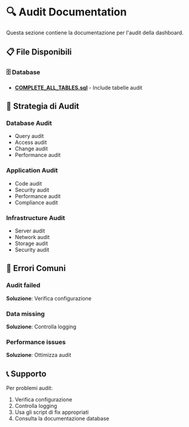 # 🔍 Audit Documentation

Questa sezione contiene la documentazione per l'audit della dashboard.

## 📋 File Disponibili

### 🗄️ Database
- **[COMPLETE_ALL_TABLES.sql](../database/COMPLETE_ALL_TABLES.sql)** - Include tabelle audit

## 🎯 Strategia di Audit

### Database Audit
- Query audit
- Access audit
- Change audit
- Performance audit

### Application Audit
- Code audit
- Security audit
- Performance audit
- Compliance audit

### Infrastructure Audit
- Server audit
- Network audit
- Storage audit
- Security audit

## 🚨 Errori Comuni

### Audit failed
**Soluzione**: Verifica configurazione

### Data missing
**Soluzione**: Controlla logging

### Performance issues
**Soluzione**: Ottimizza audit

## 📞 Supporto

Per problemi audit:
1. Verifica configurazione
2. Controlla logging
3. Usa gli script di fix appropriati
4. Consulta la documentazione database
